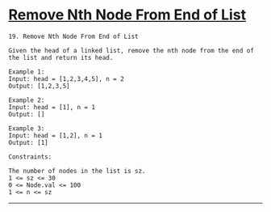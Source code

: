 # [Remove Nth Node From End of List](https://leetcode.com/problems/remove-nth-node-from-end-of-list/)

    19. Remove Nth Node From End of List

    Given the head of a linked list, remove the nth node from the end of the list and return its head.

    Example 1:
    Input: head = [1,2,3,4,5], n = 2
    Output: [1,2,3,5]

    Example 2:
    Input: head = [1], n = 1
    Output: []

    Example 3:
    Input: head = [1,2], n = 1
    Output: [1]

    Constraints:

    The number of nodes in the list is sz.
    1 <= sz <= 30
    0 <= Node.val <= 100
    1 <= n <= sz

---
